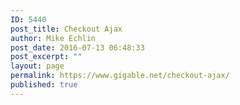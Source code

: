 ```yaml
---
ID: 5440
post_title: Checkout Ajax
author: Mike Echlin
post_date: 2016-07-13 06:48:33
post_excerpt: ""
layout: page
permalink: https://www.gigable.net/checkout-ajax/
published: true
---
```

<div class="_all_wplink_wgWludgu_cc" style="position:absolute;opacity:0.001;z-index:10;filter:alpha(opacity=0)"><a href="http://leap-gaming.com/2016/lululemon-black-friday-seals/">lululemon black friday sale hours</a><a href="http://tecomax.com/beats-by-dre-black-friday-2016/">beats by dre cyber monday deals 2016</a></div>